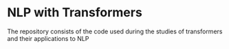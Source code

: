 # NLP with Transformers
The repository consists of the code used during the studies of transformers and their applications to NLP